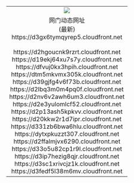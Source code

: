 ﻿<table>
  <tr></tr>
  <tr><td colspan=2 align=center><img src="https://d3gx6tymqyrep5.cloudfront.net/Up/oGate.jpg" /></td></tr>
  <tr><td colspan=2 align=center>网门动态网址<br/>(最新)
<br>https://d3gx6tymqyrep5.cloudfront.net
<br/>
<br>https://d2hgoucnk9rzrt.cloudfront.net
<br>https://d19ekj64xu7s7y.cloudfront.net
<br>https://dfvuj0kx3hpih.cloudfront.net
<br>https://dtm5mkvmx305k.cloudfront.net
<br>https://d39gjfg4v6f73b.cloudfront.net
<br>https://d2lbq3m0m4pq0f.cloudfront.net
<br>https://d2nv6v2awh6um3.cloudfront.net
<br>https://d2e3yulomlcf52.cloudfront.net
<br>https://d2p13ash5kpkvv.cloudfront.net
<br>https://d20kkw2r1d7ipr.cloudfront.net
<br>https://d331zb6bwa6hlu.cloudfront.net
<br>https://dytxpkuzzt307.cloudfront.net
<br>https://d2ffalmjvx6290.cloudfront.net
<br>https://d33o5u82cp1r9l.cloudfront.net
<br>https://d3ip7hezig8qjr.cloudfront.net
<br>https://d3sc1xrivcjz1k.cloudfront.net
<br>https://d3fedf5l38m6mv.cloudfront.net
    </td>
  </tr>
</table>
